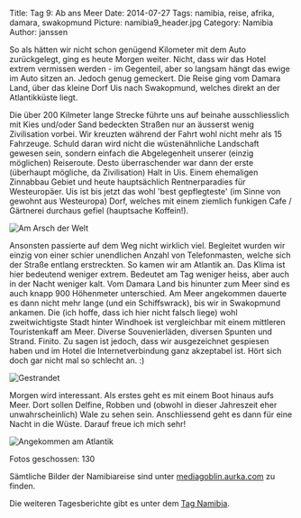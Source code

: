 Title: Tag 9: Ab ans Meer
Date: 2014-07-27
Tags: namibia, reise, afrika, damara, swakopmund
Picture: namibia9_header.jpg
Category: Namibia
Author: janssen

So als hätten wir nicht schon genügend Kilometer mit dem Auto zurückgelegt, ging es heute Morgen weiter. Nicht, dass wir das Hotel extrem vermissen werden - im Gegenteil, aber so langsam hängt das ewige im Auto sitzen an. Jedoch genug gemeckert. Die Reise ging vom Damara Land, über das kleine Dorf Uis nach Swakopmund, welches direkt an der Atlantikküste liegt.

Die über 200 Kilmeter lange Strecke führte uns auf beinahe ausschliesslich mit Kies und/oder Sand bedeckten Straßen nur an äusserst wenig Zivilisation vorbei. Wir kreuzten während der Fahrt wohl nicht mehr als 15 Fahrzeuge. Schuld daran wird nicht die wüstenähnliche Landschaft gewesen sein, sondern einfach die Abgelegenheit unserer (einzig möglichen) Reiseroute. Desto überraschender war dann der erste (überhaupt mögliche, da Zivilisation) Halt in Uis. Einem ehemaligen Zinnabbau Gebiet und heute hauptsächlich Rentnerparadies für Westeuropäer. Uis ist bis jetzt das wohl 'best gepflegteste' (im Sinne von gewohnt aus Westeuropa) Dorf, welches mit einem ziemlich funkigen Cafe / Gärtnerei durchaus gefiel (hauptsache Koffein!).

![Am Arsch der Welt](http://mediagoblin.aurka.com/mgoblin_media/media_entries/308/ABC3226.medium.jpg)

Ansonsten passierte auf dem Weg nicht wirklich viel. Begleitet wurden wir einzig von einer schier unendlichen Anzahl von Telefonmasten, welche sich der Straße entlang erstreckten. So kamen wir am Atlantik an. Das Klima ist hier bedeutend weniger extrem. Bedeutet am Tag weniger heiss, aber auch in der Nacht weniger kalt. Vom Damara Land bis hinunter zum Meer sind es auch knapp 900 Höhenmeter unterschied. Am Meer angekommen dauerte es dann nicht mehr lange (und ein Schiffswrack), bis wir in Swakopmund ankamen. Die (ich hoffe, dass ich hier nicht falsch liege) wohl zweitwichtigste Stadt hinter Windhoek ist vergleichbar mit einem mittleren Touristenkaff am Meer. Diverse Souvenierläden, diversen Spunten und Strand. Finito. Zu sagen ist jedoch, dass wir ausgezeichnet gespiesen haben und im Hotel die Internetverbindung ganz akzeptabel ist. Hört sich doch gar nicht mal so schlecht an. :)

![Gestrandet](http://mediagoblin.aurka.com/mgoblin_media/media_entries/309/ABC3279.medium.jpg)

Morgen wird interessant. Als erstes geht es mit einem Boot hinaus aufs Meer. Dort sollen Delfine, Robben und (obwohl in dieser Jahreszeit eher unwahrscheinlich) Wale zu sehen sein. Anschliessend geht es dann für eine Nacht in die Wüste. Darauf freue ich mich sehr!

![Angekommen am Atlantik](http://mediagoblin.aurka.com/mgoblin_media/media_entries/311/ABC3293.medium.jpg)

Fotos geschossen: 130

Sämtliche Bilder der Namibiareise sind unter [mediagoblin.aurka.com](http://mediagoblin.aurka.com/u/janssen/collection/namibia-2014/) zu finden.

Die weiteren Tagesberichte gibt es unter dem [Tag Namibia](http://blog.aurka.com/tag/namibia.html).
